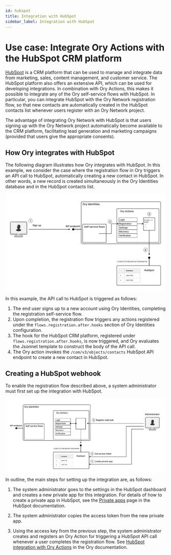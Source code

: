 ```yaml
---
id: hubspot
title: Integration with HubSpot
sidebar_label: Integration with HubSpot
---
```


# Use case: Integrate Ory Actions with the HubSpot CRM platform

[HubSpot](https://www.hubspot.com/) is a CRM platform that can be used to manage and integrate data from marketing, sales, content management, and customer service.
The HubSpot platform also offers an extensive API, which can be used for developing integrations.
In combination with Ory Actions, this makes it possible to integrate any of the Ory self-service flows with HubSpot.
In particular, you can integrate HubSpot with the Ory Network registration flow, so that new contacts are automatically created in the HubSpot contacts list whenever users register with an Ory Network project.

The advantage of integrating Ory Network with HubSpot is that users signing up with the Ory Network project automatically become available to the CRM platform, facilitating lead generation and marketing campaigns (provided that users give the appropriate consents).

## How Ory integrates with HubSpot

The following diagram illustrates how Ory integrates with HubSpot.
In this example, we consider the case where the registration flow in Ory triggers an API call to HubSpot, automatically creating a new contact in HubSpot.
In other words, a new record is created simultaneously in the Ory Identities database and in the HubSpot contacts list. 

![Registration flow with HubSpot integration](./_static/hubspot-reg-flow.png)

In this example, the API call to HubSpot is triggered as follows:

1. The end user signs up to a new account using Ory Identities, completing the registration self-service flow.
2. Upon completion, the registration flow triggers any actions registered under the `flows.registration.after.hooks` section of Ory Identities configuration.
3. The hook for the HubSpot CRM platform, registered under `flows.registration.after.hooks`, is now triggered, and Ory evaluates the Jsonnet template to construct the body of the API call.
4. The Ory action invokes the `/com/v3/objects/contacts` HubSpot API endpoint to create a new contact in HubSpot.

## Creating a HubSpot webhook

To enable the registration flow described above, a system administrator must first set up the integration with HubSpot.

![Configuring HubSpot integration](./_static/hubspot-config.png)

In outline, the main steps for setting up the integration are, as follows:

1. The system administrator goes to the settings in the HubSpot dashboard and creates a new private app for this integration.
   For details of how to create a private app in HubSpot, see the [Private apps](https://developers.hubspot.com/docs/api/private-apps#make-api-calls-with-your-app-s-access-token) page in the HubSpot documentation.

2. The system administrator copies the access token from the new private app.

3. Using the access key from the previous step, the system administrator creates and registers an Ory Action for triggering a HubSpot API call whenever a user completes the registration flow.
   See [HubSpot integration with Ory Actions](https://www.ory.sh/docs/actions/integrations/hubspot) in the Ory documentation.
